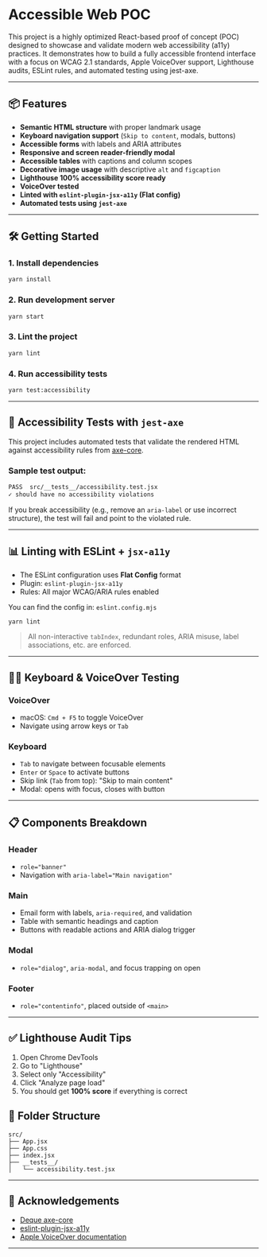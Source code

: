 # Accessible Web POC

This project is a highly optimized React-based proof of concept (POC) designed to showcase and validate modern web accessibility (a11y) practices. It demonstrates how to build a fully accessible frontend interface with a focus on WCAG 2.1 standards, Apple VoiceOver support, Lighthouse audits, ESLint rules, and automated testing using jest-axe.

---

## 📦 Features

- **Semantic HTML structure** with proper landmark usage
- **Keyboard navigation support** (`Skip to content`, modals, buttons)
- **Accessible forms** with labels and ARIA attributes
- **Responsive and screen reader-friendly modal**
- **Accessible tables** with captions and column scopes
- **Decorative image usage** with descriptive `alt` and `figcaption`
- **Lighthouse 100% accessibility score ready**
- **VoiceOver tested**
- **Linted with `eslint-plugin-jsx-a11y` (Flat config)**
- **Automated tests using `jest-axe`**

---

## 🛠️ Getting Started

### 1. Install dependencies

```bash
yarn install
```

### 2. Run development server

```bash
yarn start
```

### 3. Lint the project

```bash
yarn lint
```

### 4. Run accessibility tests

```bash
yarn test:accessibility
```

---

## 🧪 Accessibility Tests with `jest-axe`

This project includes automated tests that validate the rendered HTML against accessibility rules from [axe-core](https://github.com/dequelabs/axe-core).

### Sample test output:

```txt
PASS  src/__tests__/accessibility.test.jsx
✓ should have no accessibility violations
```

If you break accessibility (e.g., remove an `aria-label` or use incorrect structure), the test will fail and point to the violated rule.

---

## 📊 Linting with ESLint + `jsx-a11y`

- The ESLint configuration uses **Flat Config** format
- Plugin: `eslint-plugin-jsx-a11y`
- Rules: All major WCAG/ARIA rules enabled

You can find the config in: `eslint.config.mjs`

```bash
yarn lint
```

> All non-interactive `tabIndex`, redundant roles, ARIA misuse, label associations, etc. are enforced.

---

## 🧑‍💻 Keyboard & VoiceOver Testing

### VoiceOver

- macOS: `Cmd + F5` to toggle VoiceOver
- Navigate using arrow keys or `Tab`

### Keyboard

- `Tab` to navigate between focusable elements
- `Enter` or `Space` to activate buttons
- Skip link (`Tab` from top): "Skip to main content"
- Modal: opens with focus, closes with button

---

## 📋 Components Breakdown

### Header

- `role="banner"`
- Navigation with `aria-label="Main navigation"`

### Main

- Email form with labels, `aria-required`, and validation
- Table with semantic headings and caption
- Buttons with readable actions and ARIA dialog trigger

### Modal

- `role="dialog"`, `aria-modal`, and focus trapping on open

### Footer

- `role="contentinfo"`, placed outside of `<main>`

---

## ✅ Lighthouse Audit Tips

1. Open Chrome DevTools
2. Go to "Lighthouse"
3. Select only "Accessibility"
4. Click "Analyze page load"
5. You should get **100% score** if everything is correct

## 📁 Folder Structure

```
src/
├── App.jsx
├── App.css
├── index.jsx
├── __tests__/
│   └── accessibility.test.jsx
```

---

## 🙌 Acknowledgements

- [Deque axe-core](https://www.deque.com/axe/)
- [eslint-plugin-jsx-a11y](https://github.com/jsx-eslint/eslint-plugin-jsx-a11y)
- [Apple VoiceOver documentation](https://support.apple.com/guide/voiceover/welcome/mac)

---

